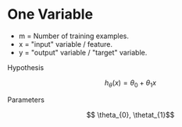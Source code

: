 # One Variable

* m = Number of training examples.
* x = "input" variable / feature.
* y = "output" variable / "target" variable.

Hypothesis

$$ h_{\theta} (x) = \theta_0 + \theta_1 x$$

Parameters

$$ \theta_{0}, \thetat_{1}$$